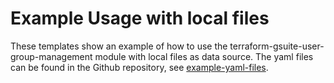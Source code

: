 # Example Usage with local files
These templates show an example of how to use the terraform-gsuite-user-group-management module with local files as data source.
The yaml files can be found in the Github repository, see [example-yaml-files](examples/example-yaml-files).
